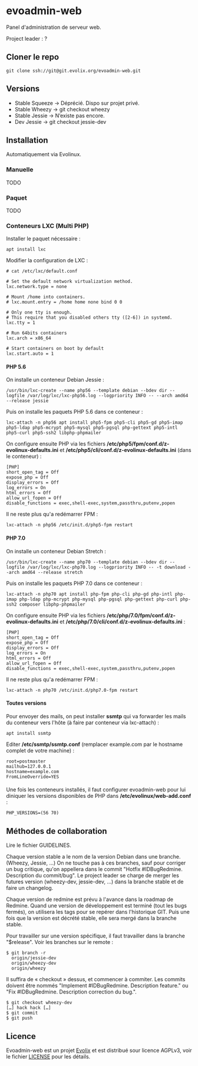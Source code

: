 # evoadmin-web

Panel d'administration de serveur web.


Project leader : ?

## Cloner le repo

```
git clone ssh://git@git.evolix.org/evoadmin-web.git
```

## Versions

 * Stable Squeeze → Déprécié. Dispo sur projet privé.
 * Stable Wheezy → git checkout wheezy
 * Stable Jessie → N’existe pas encore.
 * Dev Jessie → git checkout jessie-dev


## Installation

Automatiquement via Evolinux.

### Manuelle

TODO

### Paquet

TODO

### Conteneurs LXC (Multi PHP)

Installer le paquet nécessaire :

~~~
apt install lxc 
~~~

Modifier la configuration de LXC :

~~~
# cat /etc/lxc/default.conf

# Set the default network virtualization method.
lxc.network.type = none

# Mount /home into containers.
# lxc.mount.entry = /home home none bind 0 0

# Only one tty is enough.
# This require that you disabled others tty ([2-6]) in systemd.
lxc.tty = 1

# Run 64bits containers
lxc.arch = x86_64

# Start containers on boot by default
lxc.start.auto = 1
~~~

#### PHP 5.6

On installe un conteneur Debian Jessie :

~~~
/usr/bin/lxc-create --name php56 --template debian --bdev dir --logfile /var/log/lxc/lxc-php56.log --logpriority INFO -- --arch amd64 --release jessie
~~~

Puis on installe les paquets PHP 5.6 dans ce conteneur :

~~~
lxc-attach -n php56 apt install php5-fpm php5-cli php5-gd php5-imap php5-ldap php5-mcrypt php5-mysql php5-pgsql php-gettext php5-intl php5-curl php5-ssh2 libphp-phpmailer
~~~

On configure ensuite PHP via les fichiers **/etc/php5/fpm/conf.d/z-evolinux-defaults.ini** et **/etc/php5/cli/conf.d/z-evolinux-defaults.ini** (dans le conteneur) :

~~~
[PHP]
short_open_tag = Off
expose_php = Off
display_errors = Off
log_errors = On
html_errors = Off
allow_url_fopen = Off
disable_functions = exec,shell-exec,system,passthru,putenv,popen
~~~

Il ne reste plus qu'a redémarrer FPM :

~~~
lxc-attach -n php56 /etc/init.d/php5-fpm restart
~~~

#### PHP 7.0

On installe un conteneur Debian Stretch :

~~~
/usr/bin/lxc-create --name php70 --template debian --bdev dir --logfile /var/log/lxc/lxc-php70.log --logpriority INFO -- -t download --arch amd64 --release stretch
~~~

Puis on installe les paquets PHP 7.0 dans ce conteneur :

~~~
lxc-attach -n php70 apt install php-fpm php-cli php-gd php-intl php-imap php-ldap php-mcrypt php-mysql php-pgsql php-gettext php-curl php-ssh2 composer libphp-phpmailer
~~~

On configure ensuite PHP via les fichiers **/etc/php/7.0/fpm/conf.d/z-evolinux-defaults.ini** et **/etc/php/7.0/cli/conf.d/z-evolinux-defaults.ini** :

~~~
[PHP]
short_open_tag = Off
expose_php = Off
display_errors = Off
log_errors = On
html_errors = Off
allow_url_fopen = Off
disable_functions = exec,shell-exec,system,passthru,putenv,popen
~~~

Il ne reste plus qu'a redémarrer FPM :

~~~
lxc-attach -n php70 /etc/init.d/php7.0-fpm restart
~~~

#### Toutes versions

Pour envoyer des mails, on peut installer **ssmtp** qui va forwarder les mails du conteneur vers l'hôte (à faire par conteneur via lxc-attach) :

~~~
apt install ssmtp
~~~

Editer **/etc/ssmtp/ssmtp.conf** (remplacer example.com par le hostname complet de votre machine) :

~~~
root=postmaster
mailhub=127.0.0.1
hostname=example.com
FromLineOverride=YES
~~~

####

Une fois les conteneurs installés, il faut configurer evoadmin-web pour lui diniquer les versions disponibles de PHP dans **/etc/evolinux/web-add.conf** :

~~~
PHP_VERSIONS=(56 70)
~~~

## Méthodes de collaboration

Lire le fichier GUIDELINES.

Chaque version stable a le nom de la version Debian dans une branche. (Wheezy, Jessie, …)
On ne touche pas à ces branches, sauf pour corriger un bug critique, 
qu'on appellera dans le commit "Hotfix #IDBugRedmine. Description du commit/bug".
Le project leader se charge de merger les futures version (wheezy-dev, jessie-dev, …)
dans la branche stable et de faire un changelog.

Chaque version de redmine est prévu à l'avance dans la roadmap de Redmine.
Quand une version de développement est terminé (tout les bugs fermés), 
on utilisera les tags pour se repérer dans l'historique GIT. 
Puis une fois que la version est décrété stable, elle sera mergé dans la branche stable.

Pour travailler sur une version spécifique, il faut travailler dans la branche "$release".
Voir les branches sur le remote :

```
$ git branch -r 
  origin/jessie-dev
  origin/wheezy-dev
  origin/wheezy
```

Il suffira de « checkout » dessus, et commencer à commiter. Les commits doivent 
être nommés "Implement #IDBugRedmine. Description feature." ou 
"Fix #IDBugRedmine. Description correction du bug.".

```
$ git checkout wheezy-dev
[…] hack hack […]
$ git commit
$ git push
```

## Licence

Evoadmin-web est un projet [Evolix](https://evolix.com) et est distribué sour licence AGPLv3, voir le fichier [LICENSE](LICENSE) pour les détails.
